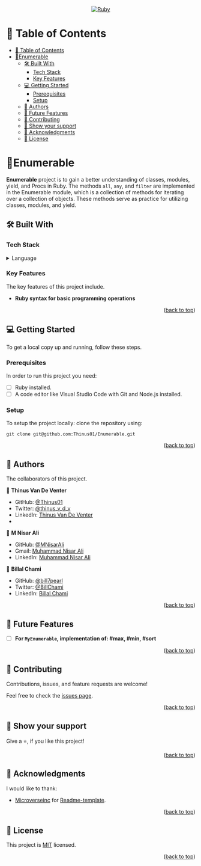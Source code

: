 <a name="readme-top"></a>

<div align="center">

  [![Ruby](https://cdn.emojidex.com/emoji/px128/Ruby.png "Ruby") ](https://www.ruby-lang.org)
</div>


<!-- TABLE OF CONTENTS -->

# 📗 Table of Contents

- [📗 Table of Contents](#-table-of-contents)
- [💎Enumerable ](#enumerable-)
  - [🛠 Built With ](#-built-with-)
    - [Tech Stack ](#tech-stack-)
    - [Key Features ](#key-features-)
  - [💻 Getting Started ](#-getting-started-)
    - [Prerequisites](#prerequisites)
    - [Setup](#setup)
  - [👥 Authors ](#-authors-)
  - [🔭 Future Features ](#-future-features-)
  - [🤝 Contributing ](#-contributing-)
  - [💖 Show your support ](#-show-your-support-)
  - [🙏 Acknowledgments ](#-acknowledgments-)
  - [📝 License ](#-license-)

<!-- PROJECT DESCRIPTION -->

# 💎Enumerable <a name="about-project"></a>

**Enumerable** project is to gain a better understanding of classes, modules, yield, and Procs in Ruby. The methods `all`, `any`, and `filter` are implemented in the Enumerable module, which is a collection of methods for iterating over a collection of objects. These methods serve as practice for utilizing classes, modules, and yield.

## 🛠 Built With <a name="built-with"></a>

### Tech Stack <a name="tech-stack"></a>

<details>
  <summary>Language</summary>
  <ul>
    <li><a href="https://www.ruby-lang.org/en/">Ruby</a></li>
  </ul>
</details>

<!-- Features -->

### Key Features <a name="key-features"></a>

The key features of this project include.

- **Ruby syntax for basic programming operations**


<p align="right">(<a href="#readme-top">back to top</a>)</p>


<!-- GETTING STARTED -->

## 💻 Getting Started <a name="getting-started"></a>

To get a local copy up and running, follow these steps.

### Prerequisites

In order to run this project you need:

- [ ] Ruby installed.
- [ ] A code editor like Visual Studio Code with Git and Node.js installed.

### Setup

To setup the project locally: clone the repository using:

```
git clone git@github.com:Thinus01/Enumerable.git
```

<p align="right">(<a href="#readme-top">back to top</a>)</p>


<!-- AUTHORS -->
## 👥 Authors <a name="authors"></a>

 The collaborators of this project.

👤 **Thinus Van De Venter**

- GitHub: [@Thinus01](https://github.com/Thinus01)
- Twitter: [@thinus_v_d_v](https://twitter.com/thinus_v_d_v)
- LinkedIn: [Thinus Van De Venter](https://www.linkedin.com/in/thinus-van-de-venter-99aa26203)
- 
👤 **M Nisar Ali**

- GitHub: [@MNisarAli](https://github.com/MNisarAli)
- Gmail: [Muhammad Nisar Ali](mailto:dr.nisaralig@gmail.com)
- LinkedIn: [Muhammad Nisar Ali](https://linkedin.com/in/muhammad-nisar-ali-45a865251)

👤 **Billal Chami**

- GitHub: [@bill7pearl](https://github.com/bill7pearl)
- Twitter: [@BillChami](https://twitter.com/BillChami)
- LinkedIn: [Billal Chami ](https://www.linkedin.com/in/billal-chami)

<p align="right">(<a href="#readme-top">back to top</a>)</p>


<!-- FUTURE FEATURES -->
## 🔭 Future Features <a name="future-features"></a>

- [ ] **For `MyEnumerable`, implementation of: #max, #min, #sort**
  

<p align="right">(<a href="#readme-top">back to top</a>)</p>


<!-- CONTRIBUTING -->
## 🤝 Contributing <a name="contributing"></a>

Contributions, issues, and feature requests are welcome!

Feel free to check the [issues page](../../issues/).

<p align="right">(<a href="#readme-top">back to top</a>)</p>


<!-- SUPPORT -->
## 💖 Show your support <a name="support"></a>

Give a ⭐️, if you like this project!


<p align="right">(<a href="#readme-top">back to top</a>)</p>


<!-- ACKNOWLEDGEMENTS -->
## 🙏 Acknowledgments <a name="acknowledgements"></a>

 I would like to thank:
- [Microverseinc](https://github.com/microverseinc) for [Readme-template](https://github.com/microverseinc/readme-template).


<p align="right">(<a href="#readme-top">back to top</a>)</p>


<!-- LICENSE -->
## 📝 License <a name="license"></a>

This project is [MIT](./LICENSE) licensed.


<p align="right">(<a href="#readme-top">back to top</a>)</p>